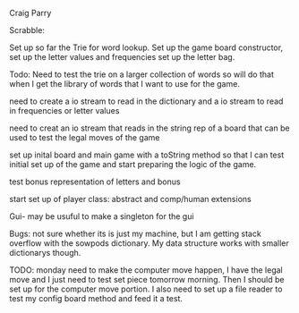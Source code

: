 Craig Parry

Scrabble: 


Set up so far the Trie for word lookup. Set up the game 
board constructor, set up the letter values and frequencies 
set up the letter bag. 


Todo: 
Need to test the trie on a larger collection of words
so will do that when I get the library of words that I
want to use for the game. 

need to create a io stream to read in the dictionary
and a io stream to read in frequencies or letter values

need to creat an io stream that reads in the string rep
of a board that can be used to test the legal moves of 
the game 


set up inital board and main game with a toString 
method so that I can test initial set up of the game and 
start preparing the logic of the game. 

test bonus representation of letters and bonus

start set up of player class: abstract and comp/human extensions

Gui- may be usuful to make a singleton for the gui

Bugs: not sure whether its is just my machine, but I am getting stack
overflow with the sowpods dictionary. My data structure works with smaller
dictionarys though.

TODO: monday need to make the computer move happen, I have the legal move and 
I just need to test set piece tomorrow morning. Then I should be set up for 
the computer move portion. I also need to set up a file reader
to test my config board method and feed it a test. 

